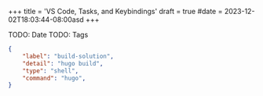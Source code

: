 +++
title = 'VS Code, Tasks, and Keybindings'
draft = true
#date = 2023-12-02T18:03:44-08:00asd
+++

TODO: Date
TODO: Tags

```json
{
	"label": "build-solution",
	"detail": "hugo build",
	"type": "shell",
	"command": "hugo",
}
```
